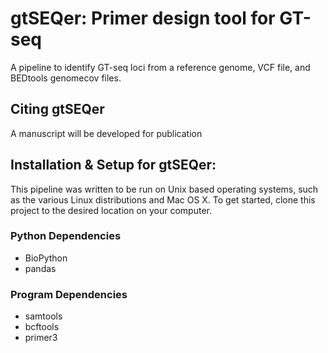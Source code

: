 # gtSEQer: Primer design tool for GT-seq
A pipeline to identify GT-seq loci from a reference genome, VCF file, and BEDtools genomecov files. 

## Citing gtSEQer
A manuscript will be developed for publication

## Installation & Setup for gtSEQer:

This pipeline was written to be run on Unix based operating systems, such as the various Linux distributions and Mac OS X.  To get started, clone this project to the desired location on your computer.  

### Python Dependencies
* BioPython
* pandas

### Program Dependencies
* samtools
* bcftools
* primer3
